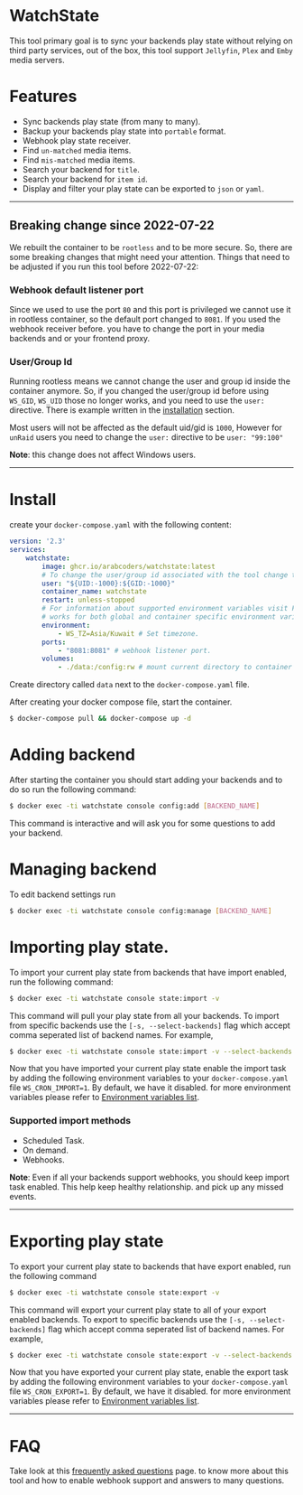 # WatchState

This tool primary goal is to sync your backends play state without relying on third party services,
out of the box, this tool support `Jellyfin`, `Plex` and `Emby` media servers.

# Features

* Sync backends play state (from many to many).
* Backup your backends play state into `portable` format.
* Webhook play state receiver.
* Find `un-matched` media items.
* Find `mis-matched` media items.
* Search your backend for `title`.
* Search your backend for `item id`.
* Display and filter your play state can be exported to `json` or `yaml`.

----

## Breaking change since 2022-07-22

We rebuilt the container to be `rootless` and to be more secure. So, there are some breaking changes that might need
your attention. Things that need to be adjusted if you run this tool before 2022-07-22:

### Webhook default listener port

Since we used to use the port `80` and this port is privileged we cannot use it in rootless container, so the default
port changed to `8081`. If you used the webhook receiver before. you have to change the port in your media backends and
or your frontend proxy.

### User/Group Id

Running rootless means we cannot change the user and group id inside the container anymore. So, if you changed the
user/group id before using `WS_GID`, `WS_UID` those no longer works, and you need to use the `user:` directive. There is
example written in the [installation](#install) section.

Most users will not be affected as the default uid/gid is `1000`, However for `unRaid` users you need to change
the `user:` directive to be `user: "99:100"`

**Note**: this change does not affect Windows users.

-----

# Install

create your `docker-compose.yaml` with the following content:

```yaml
version: '2.3'
services:
    watchstate:
        image: ghcr.io/arabcoders/watchstate:latest
        # To change the user/group id associated with the tool change the following line.
        user: "${UID:-1000}:${GID:-1000}"
        container_name: watchstate
        restart: unless-stopped
        # For information about supported environment variables visit FAQ page.
        # works for both global and container specific environment variables. 
        environment:
            - WS_TZ=Asia/Kuwait # Set timezone.
        ports:
            - "8081:8081" # webhook listener port.
        volumes:
            - ./data:/config:rw # mount current directory to container /config directory.
```

Create directory called `data` next to the `docker-compose.yaml` file.

After creating your docker compose file, start the container.

```bash
$ docker-compose pull && docker-compose up -d
```

# Adding backend

After starting the container you should start adding your backends and to do so run the following command:

```bash
$ docker exec -ti watchstate console config:add [BACKEND_NAME]
```

This command is interactive and will ask you for some questions to add your backend.

# Managing backend

To edit backend settings run

```bash
$ docker exec -ti watchstate console config:manage [BACKEND_NAME]
```

# Importing play state.

To import your current play state from backends that have import enabled, run the following command:

```bash
$ docker exec -ti watchstate console state:import -v
```

This command will pull your play state from all your backends. To import from specific backends use
the `[-s, --select-backends]` flag which accept comma seperated list of backend names. For example,

```bash
$ docker exec -ti watchstate console state:import -v --select-backends 'home_plex,home_jellyfin' 
```

Now that you have imported your current play state enable the import task by adding the following environment variables
to your `docker-compose.yaml` file `WS_CRON_IMPORT=1`. By default, we have it disabled. for more environment variables
please refer to [Environment variables list](FAQ.md#environment-variables).

### Supported import methods

* Scheduled Task.
* On demand.
* Webhooks.

**Note**: Even if all your backends support webhooks, you should keep import task enabled. This help keep healthy
relationship.
and pick up any missed events.

---

# Exporting play state

To export your current play state to backends that have export enabled, run the following command

```bash
$ docker exec -ti watchstate console state:export -v
```

This command will export your current play state to all of your export enabled backends. To export to
specific backends use the `[-s, --select-backends]` flag which accept comma seperated list of backend names. For
example,

```bash
$ docker exec -ti watchstate console state:export -v --select-backends 'home_plex,home_jellyfin' 
```

Now that you have exported your current play state, enable the export task by adding the following environment variables
to your `docker-compose.yaml` file `WS_CRON_EXPORT=1`. By default, we have it disabled. for more environment variables
please refer to [Environment variables list](FAQ.md#environment-variables).

---

# FAQ

Take look at this [frequently asked questions](FAQ.md) page. to know more about this tool and how to enable webhook
support and answers to many questions.
